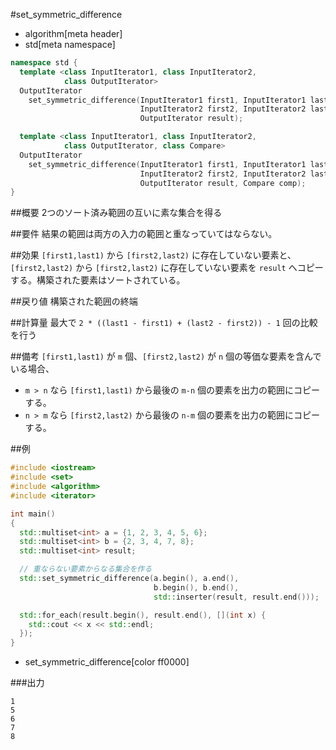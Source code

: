#set_symmetric_difference
* algorithm[meta header]
* std[meta namespace]

```cpp
namespace std {
  template <class InputIterator1, class InputIterator2,
            class OutputIterator>
  OutputIterator
    set_symmetric_difference(InputIterator1 first1, InputIterator1 last1,
                             InputIterator2 first2, InputIterator2 last2,
                             OutputIterator result);

  template <class InputIterator1, class InputIterator2,
            class OutputIterator, class Compare>
  OutputIterator
    set_symmetric_difference(InputIterator1 first1, InputIterator1 last1,
                             InputIterator2 first2, InputIterator2 last2,
                             OutputIterator result, Compare comp);
}
```

##概要
2つのソート済み範囲の互いに素な集合を得る


##要件
結果の範囲は両方の入力の範囲と重なっていてはならない。


##効果
`[first1,last1)` から `[first2,last2)` に存在していない要素と、`[first2,last2)` から `[first2,last2)` に存在していない要素を `result` へコピーする。構築された要素はソートされている。


##戻り値
構築された範囲の終端


##計算量
最大で `2 * ((last1 - first1) + (last2 - first2)) - 1` 回の比較を行う


##備考
`[first1,last1)` が `m` 個、`[first2,last2)` が `n` 個の等価な要素を含んでいる場合、

- `m > n` なら `[first1,last1)` から最後の `m-n` 個の要素を出力の範囲にコピーする。
- `n > m` なら `[first2,last2)` から最後の `n-m` 個の要素を出力の範囲にコピーする。


##例
```cpp
#include <iostream>
#include <set>
#include <algorithm>
#include <iterator>

int main()
{
  std::multiset<int> a = {1, 2, 3, 4, 5, 6};
  std::multiset<int> b = {2, 3, 4, 7, 8};
  std::multiset<int> result;

  // 重ならない要素からなる集合を作る
  std::set_symmetric_difference(a.begin(), a.end(),
                                b.begin(), b.end(),
                                std::inserter(result, result.end()));

  std::for_each(result.begin(), result.end(), [](int x) {
    std::cout << x << std::endl;
  });
}
```
* set_symmetric_difference[color ff0000]


###出力
```
1
5
6
7
8
```


